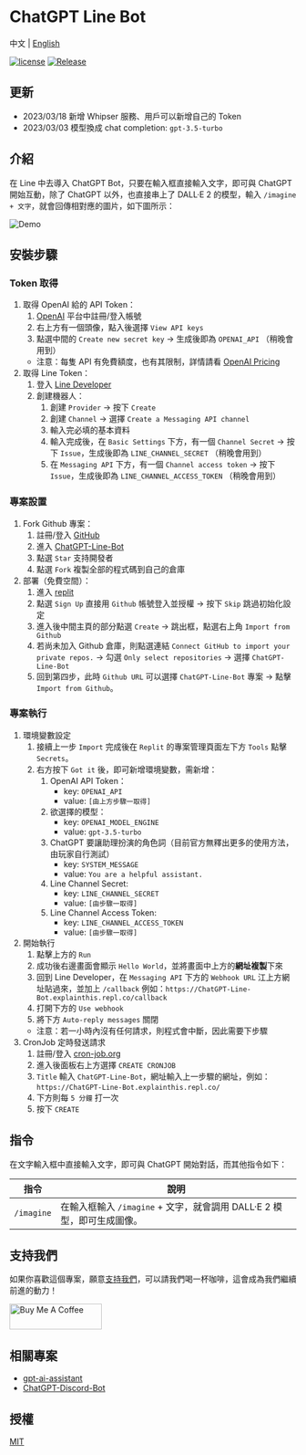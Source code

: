 # ChatGPT Line Bot

中文 | [English](README.en.md)

[![license](https://img.shields.io/pypi/l/ansicolortags.svg)](LICENSE) [![Release](https://img.shields.io/github/v/release/TheExplainthis/ChatGPT-Line-Bot)](https://github.com/TheExplainthis/ChatGPT-Line-Bot/releases/)


## 更新
- 2023/03/18 新增 Whipser 服務、用戶可以新增自己的 Token
- 2023/03/03 模型換成 chat completion: `gpt-3.5-turbo`


## 介紹
在 Line 中去導入 ChatGPT Bot，只要在輸入框直接輸入文字，即可與 ChatGPT 開始互動，除了 ChatGPT 以外，也直接串上了 DALL·E 2 的模型，輸入 `/imagine + 文字`，就會回傳相對應的圖片，如下圖所示：

![Demo](https://github.com/TheExplainthis/ChatGPT-Line-Bot/blob/main/demo/chatgpt-line-bot.gif)

## 安裝步驟
### Token 取得
1. 取得 OpenAI 給的 API Token：
    1. [OpenAI](https://beta.openai.com/) 平台中註冊/登入帳號
    2. 右上方有一個頭像，點入後選擇 `View API keys`
    3. 點選中間的 `Create new secret key` -> 生成後即為 `OPENAI_API` （稍晚會用到）
    - 注意：每隻 API 有免費額度，也有其限制，詳情請看 [OpenAI Pricing](https://openai.com/api/pricing/)
2. 取得 Line Token：
    1. 登入 [Line Developer](https://developers.line.biz/zh-hant/)
    2. 創建機器人：
        1. 創建 `Provider` -> 按下 `Create`
        2. 創建 `Channel` -> 選擇 `Create a Messaging API channel`
        3. 輸入完必填的基本資料
        4. 輸入完成後，在 `Basic Settings` 下方，有一個 `Channel Secret` -> 按下 `Issue`，生成後即為 `LINE_CHANNEL_SECRET` （稍晚會用到）
        5. 在 `Messaging API` 下方，有一個 `Channel access token` -> 按下 `Issue`，生成後即為 `LINE_CHANNEL_ACCESS_TOKEN` （稍晚會用到）

### 專案設置
1. Fork Github 專案：
    1. 註冊/登入 [GitHub](https://github.com/)
    2. 進入 [ChatGPT-Line-Bot](https://github.com/TheExplainthis/ChatGPT-Line-Bot)
    3. 點選 `Star` 支持開發者
    4. 點選 `Fork` 複製全部的程式碼到自己的倉庫
2. 部署（免費空間）：
    1. 進入 [replit](https://replit.com/)
    2. 點選 `Sign Up` 直接用 `Github` 帳號登入並授權 -> 按下 `Skip` 跳過初始化設定
    3. 進入後中間主頁的部分點選 `Create` -> 跳出框，點選右上角 `Import from Github`
    4. 若尚未加入 Github 倉庫，則點選連結 `Connect GitHub to import your private repos.` -> 勾選 `Only select repositories` -> 選擇 `ChatGPT-Line-Bot`
    5. 回到第四步，此時 `Github URL` 可以選擇 `ChatGPT-Line-Bot` 專案 -> 點擊 `Import from Github`。

### 專案執行
1. 環境變數設定
    1. 接續上一步 `Import` 完成後在 `Replit` 的專案管理頁面左下方 `Tools` 點擊 `Secrets`。
    2. 右方按下 `Got it` 後，即可新增環境變數，需新增：
        1. OpenAI API Token：
            - key: `OPENAI_API`
            - value: `[由上方步驟一取得]`
        2. 欲選擇的模型：
            - key: `OPENAI_MODEL_ENGINE`
            - value: `gpt-3.5-turbo`  
        3. ChatGPT 要讓助理扮演的角色詞（目前官方無釋出更多的使用方法，由玩家自行測試）
            - key: `SYSTEM_MESSAGE`
            - value: `You are a helpful assistant.`
        4. Line Channel Secret:
            - key: `LINE_CHANNEL_SECRET`
            - value: `[由步驟一取得]`
        5. Line Channel Access Token:
            - key: `LINE_CHANNEL_ACCESS_TOKEN`
            - value: `[由步驟一取得]`
2. 開始執行
    1. 點擊上方的 `Run`
    2. 成功後右邊畫面會顯示 `Hello World`，並將畫面中上方的**網址複製**下來
    3. 回到 Line Developer，在 `Messaging API` 下方的 `Webhook URL` 江上方網址貼過來，並加上 `/callback` 例如：`https://ChatGPT-Line-Bot.explainthis.repl.co/callback`
    4. 打開下方的 `Use webhook`
    5. 將下方 `Auto-reply messages` 關閉
    - 注意：若一小時內沒有任何請求，則程式會中斷，因此需要下步驟
3. CronJob 定時發送請求
    1. 註冊/登入 [cron-job.org](https://cron-job.org/en/)
    2. 進入後面板右上方選擇 `CREATE CRONJOB`
    3. `Title` 輸入 `ChatGPT-Line-Bot`，網址輸入上一步驟的網址，例如：`https://ChatGPT-Line-Bot.explainthis.repl.co/`
    4. 下方則每 `5 分鐘` 打一次
    5. 按下 `CREATE`

## 指令
在文字輸入框中直接輸入文字，即可與 ChatGPT 開始對話，而其他指令如下：

| 指令 | 說明 |
| --- | ----- |
| `/imagine` | 在輸入框輸入 `/imagine` + 文字，就會調用 DALL·E 2 模型，即可生成圖像。|

## 支持我們
如果你喜歡這個專案，願意[支持我們](https://www.buymeacoffee.com/explainthis)，可以請我們喝一杯咖啡，這會成為我們繼續前進的動力！

[<a href="https://www.buymeacoffee.com/explainthis" target="_blank"><img src="https://cdn.buymeacoffee.com/buttons/v2/default-yellow.png" height="45px" width="162px" alt="Buy Me A Coffee"></a>](https://www.buymeacoffee.com/explainthis)

## 相關專案
- [gpt-ai-assistant](https://github.com/memochou1993/gpt-ai-assistant)
- [ChatGPT-Discord-Bot](https://github.com/TheExplainthis/ChatGPT-Discord-Bot)

## 授權
[MIT](LICENSE)
